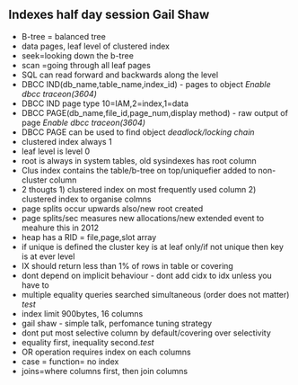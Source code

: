 ## Indexes half day session Gail Shaw
* B-tree = balanced tree
* data pages, leaf level of clustered index
* seek=looking down the b-tree
* scan =going through all leaf pages
* SQL can read forward and backwards along the  level
* DBCC IND(db_name,table_name,index_id) - pages to object *Enable dbcc traceon(3604)*
* DBCC IND page type 10=IAM,2=index,1=data
* DBCC PAGE(db_name,file_id,page_num,display method) - raw output of page *Enable dbcc traceon(3604)*
* DBCC PAGE can be used to find object *deadlock/locking chain*
* clustered index always 1
* leaf level is level 0
* root is always in system tables, old sysindexes has root column
* Clus index contains the table/b-tree on top/uniquefier added to non-cluster column
* 2 thougts 1) clustered index on most frequently used column 2) clustered index to organise colmns
* page splits occur upwards also/new root created
* page splits/sec measures new allocations/new extended event to meahure this in 2012
* heap has a RID = file,page,slot array
* if unique is defined the cluster key is at leaf only/if not unique then key is at ever level
* IX should return less than 1% of rows in table or covering
* dont depend on implicit behaviour - dont add cidx to idx unless you have to 
* multiple equality queries searched simultaneous (order does not matter) *test*
* index limit 900bytes, 16 columns
* gail shaw - simple talk, perfomance tuning strategy
* dont put most selective column by default/covering over selectivity
* equality first, inequality second.*test*
* OR operation requires index on each columns
* case = function= no index
* joins=where columns first, then join columns

